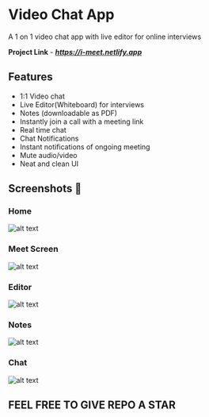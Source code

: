 # Video Chat App
A 1 on 1  video chat app with live editor for online interviews

**Project Link** - ***https://i-meet.netlify.app***

## Features

- 1:1 Video chat
- Live Editor(Whiteboard) for interviews
- Notes (downloadable as PDF) 
- Instantly join a call with a meeting link
- Real time chat
- Chat Notifications
- Instant notifications of ongoing meeting
- Mute audio/video
- Neat and clean UI

## Screenshots 📸

### Home
![alt text](https://github.com/suresh213/video-chat/blob/master/Screenshots/1.png?raw=true)

### Meet Screen
![alt text](https://github.com/suresh213/video-chat/blob/master/Screenshots/2.png?raw=true)

### Editor
![alt text](https://github.com/suresh213/video-chat/blob/master/Screenshots/3.png?raw=true)

### Notes
![alt text](https://github.com/suresh213/video-chat/blob/master/Screenshots/4.png?raw=true)

### Chat
![alt text](https://github.com/suresh213/video-chat/blob/master/Screenshots/5.png?raw=true)


## FEEL FREE TO GIVE REPO A STAR
